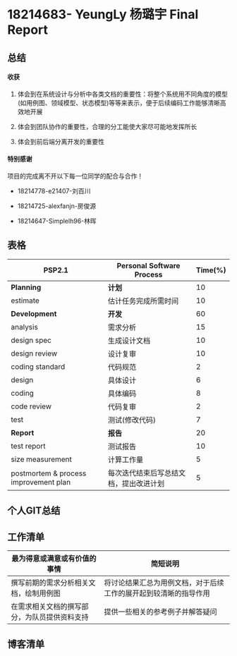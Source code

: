 # 18214683- YeungLy 杨璐宇 Final Report

## 总结

####  收获

1. 体会到在系统设计与分析中各类文档的重要性：将整个系统用不同角度的模型(如用例图、领域模型、状态模型)等等来表示，便于后续编码工作能够清晰高效地开展

2. 体会到团队协作的重要性，合理的分工能使大家尽可能地发挥所长

3. 体会到前后端分离开发的重要性


#### 特别感谢

项目的完成离不开以下每一位同学的配合与合作！

- 18214778-e21407-刘百川

- 18214725-alexfanjn-房俊源

- 18214647-Simplelh96-林晖


## 表格

| PSP2.1                                | Personal Software Process              | Time(%) |
| ------------------------------------- | -------------------------------------- | ------- |
| **Planning**                          | **计划**                               | 10      |
| estimate                              | 估计任务完成所需时间                   | 10      |
| **Development**                       | **开发**                               | 60      |
| analysis                              | 需求分析                               | 15      |
| design spec                           | 生成设计文档                           | 10      |
| design review                         | 设计复审                               | 10      |
| coding standard                       | 代码规范                               | 2       |
| design                                | 具体设计                               | 6       |
| coding                                | 具体编码                               | 8       |
| code review                           | 代码复审                               | 2       |
| test                                  | 测试(修改代码)                         | 7       |
| **Report**                            | **报告**                               | 20      |
| test report                           | 测试报告                               | 10      |
| size measurement                      | 计算工作量                             | 5       |
| postmortem & process improvement plan | 每次迭代结束后写总结文档，提出改进计划 | 5       |



## 个人GIT总结





## 工作清单

| 最为得意或满意或有价值的事情                 | 简短说明                                                     |
| -------------------------------------------- | ------------------------------------------------------------ |
| 撰写前期的需求分析相关文档，绘制用例图       | 将讨论结果汇总为用例文档，对于后续工作的展开起到较清晰的指导作用 |
| 在需求相关文档的撰写部分，为队员提供资料支持 | 提供一些相关的参考例子并解答疑问                             |



## 博客清单

[1. Vue.js 2.0 入门教程（一） 搭建开发环境]: https://blog.csdn.net/DosMing/article/details/76422948
[2. UMLet完整教程]: https://www.awaimai.com/1448.html
[3. Java Web开发教程——基本思路]: https://zhuanlan.zhihu.com/p/20756940?from_voters_page=true



[4. UML领域模型和类图]: https://blog.csdn.net/chz_cslg/article/details/23957235


